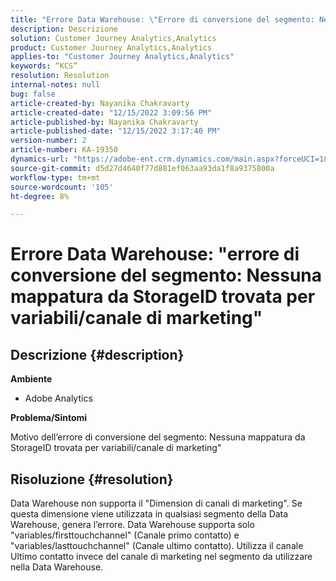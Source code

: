 ```yaml
---
title: "Errore Data Warehouse: \"Errore di conversione del segmento: Nessuna mappatura da StorageID trovata per variabili/marketing channel\""
description: Descrizione
solution: Customer Journey Analytics,Analytics
product: Customer Journey Analytics,Analytics
applies-to: "Customer Journey Analytics,Analytics"
keywords: “KCS”
resolution: Resolution
internal-notes: null
bug: false
article-created-by: Nayanika Chakravarty
article-created-date: "12/15/2022 3:09:56 PM"
article-published-by: Nayanika Chakravarty
article-published-date: "12/15/2022 3:17:40 PM"
version-number: 2
article-number: KA-19350
dynamics-url: "https://adobe-ent.crm.dynamics.com/main.aspx?forceUCI=1&pagetype=entityrecord&etn=knowledgearticle&id=985b0388-8a7c-ed11-81ac-6045bd006e5a"
source-git-commit: d5d27d4640f77d881ef063aa93da1f8a9375800a
workflow-type: tm+mt
source-wordcount: '105'
ht-degree: 8%

---
```


# Errore Data Warehouse: &quot;errore di conversione del segmento: Nessuna mappatura da StorageID trovata per variabili/canale di marketing&quot;

## Descrizione {#description}


<b>Ambiente</b>

- Adobe Analytics

<b>Problema/Sintomi</b>

Motivo dell’errore di conversione del segmento: Nessuna mappatura da StorageID trovata per variabili/canale di marketing&quot;


## Risoluzione {#resolution}


Data Warehouse non supporta il &quot;Dimension di canali di marketing&quot;. Se questa dimensione viene utilizzata in qualsiasi segmento della Data Warehouse, genera l’errore. Data Warehouse supporta solo &quot;variables/firsttouchchannel&quot; (Canale primo contatto) e &quot;variables/lasttouchchannel&quot; (Canale ultimo contatto). Utilizza il canale Ultimo contatto invece del canale di marketing nel segmento da utilizzare nella Data Warehouse.
